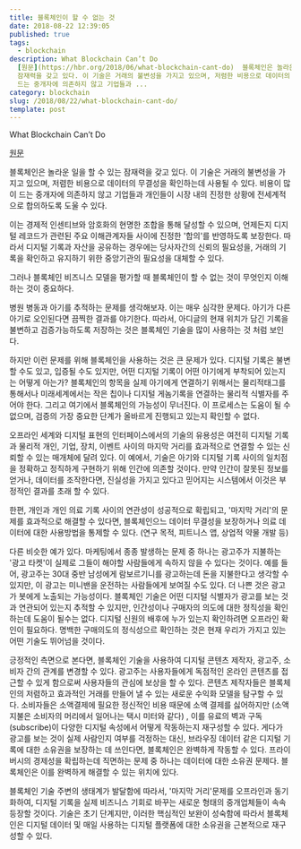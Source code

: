 ```yaml
---
title: 블록체인이 할 수 없는 것
date: 2018-08-22 12:39:05
published: true
tags:
  - blockchain
description: What Blockchain Can’t Do
  [원문](https://hbr.org/2018/06/what-blockchain-cant-do)  블록체인은 놀라운 일을 할 수 있는
  잠재력을 갖고 있다. 이 기술은 거래의 불변성을 가지고 있으며, 저렴한 비용으로 데이터의 무결성을 확인하는데 사용될 수 있다. 비용이 많이
  드는 중개자에 의존하지 않고 기업들과 ...
category: blockchain
slug: /2018/08/22/what-blockchain-cant-do/
template: post
---
```


What Blockchain Can’t Do

[원문](https://hbr.org/2018/06/what-blockchain-cant-do)

블록체인은 놀라운 일을 할 수 있는 잠재력을 갖고 있다. 이 기술은 거래의 불변성을 가지고 있으며, 저렴한 비용으로 데이터의 무결성을 확인하는데 사용될 수 있다. 비용이 많이 드는 중개자에 의존하지 않고 기업들과 개인들이 시장 내의 진정한 상황에 전세계적으로 합의하도록 도울 수 있다.

이는 경제적 인센티브와 암호화의 현명한 조합을 통해 달성할 수 있으며, 언제든지 디지털 레코드가 관련된 주요 이해관계자들 사이에 진정한 '합의'를 반영하도록 보장한다. 따라서 디지털 기록과 자산을 공유하는 경우에는 당사자간의 신뢰의 필요성을, 거래의 기록을 확인하고 유지하기 위한 중앙기관의 필요성을 대체할 수 있다.

그러나 블록체인 비즈니스 모델을 평가할 때 블록체인이 할 수 없는 것이 무엇인지 이해하는 것이 중요하다.

병원 병동과 아기를 추적하는 문제를 생각해보자. 이는 매우 심각한 문제다. 아기가 다른 아기로 오인된다면 끔찍한 결과를 야기한다. 따라서, 아디글의 현재 위치가 담긴 기록을 불변하고 검증가능하도록 저장하는 것은 블록체인 기술을 많이 사용하는 것 처럼 보인다.

하지만 이런 문제를 위해 블록체인을 사용하는 것은 큰 문제가 있다. 디지털 기록은 불변할 수도 있고, 입증될 수도 있지만, 어떤 디지털 기록이 어떤 아기에게 부착되어 있는지는 어떻게 아는가? 블록체인의 항목을 실제 아기에게 연결하기 위해서는 물리적태그를 통해서나 미래세계에서는 작은 칩이나 디지털 게놈기록을 연결하는 물리적 식별자를 주어야 한다. 그리고 여기에서 블록체인의 가능성이 무너진다. 이 프로세스는 도움이 될 수 없으며, 검증의 가장 중요한 단계가 올바르게 진행되고 있는지 확인할 수 없다.

오프라인 세계와 디지털 표현의 인터페이스에서의 기술의 유용성은 여전히 디지털 기록과 물리적 개인, 기업, 장치, 이벤트 사이의 마지막 거리를 효과적으로 연결할 수 있는 신뢰할 수 있는 매개체에 달려 있다. 이 예에서, 기술은 아기와 디지털 기록 사이의 일치점을 정확하고 정직하게 구현하기 위해 인간에 의존할 것이다. 만약 인간이 잘못된 정보를 얻거나, 데이터를 조작한다면, 진실성을 가지고 있다고 믿어지는 시스템에서 이것은 부정적인 결과를 초래 할 수 있다.

한편, 개인과 개인 의료 기록 사이의 연관성이 성공적으로 확립되고, '마지막 거리'의 문제를 효과적으로 해결할 수 있다면, 블록체인으느 데이터 무결성을 보장하거나 의료 데이터에 대한 사용방법을 통제할 수 있다. (연구 목적, 피트니스 앱, 상업적 약물 개발 등)

다른 비슷한 예가 있다. 마케팅에서 종종 발생하는 문제 중 하나는 광고주가 지불하는 '광고 타켓'이 실제로 그들이 해야할 사람들에게 속하지 않을 수 있다는 것이다. 예를 들어, 광고주는 30대 중반 남성에게 람보르기니를 광고하는데 돈을 지불한다고 생각할 수 있지만, 이 광고는 미니밴을 운전하는 사람들에게 보여질 수도 있다. 더 나쁜 것은 광고가 봇에게 노출되는 가능성이다. 블록체인 기술은 어떤 디지털 식별자가 광고를 보는 것과 연관되어 있는지 추적할 수 있지만, 인간성이나 구매자의 의도에 대한 정직성을 확인하는데 도움이 될수는 없다. 디지털 신원의 배후에 누가 있는지 확인하려면 오프라인 확인이 필요하다. 명백한 구매의도의 정식성으르 확인하는 것은 현재 우리가 가지고 있는 어떤 기술도 뛰어넘을 것이다.

긍정적인 측면으로 본다면, 블록체인 기술을 사용하여 디지털 콘텐츠 제작자, 광고주, 소비자 간의 관계를 변경할 수 있다. 광고주는 사용자들에게 독점적인 온라인 콘텐츠를 접근할 수 있게 함으로써 사용자들의 관심에 보상을 할 수 있다. 콘텐츠 제작자들은 블록체인의 저렴하고 효과적인 거래를 만들어 낼 수 있는 새로운 수익화 모델을 탐구할 수 있다. 소비자들은 소액결제에 필요한 정신적인 비용 때문에 소액 결제를 싫어하지만 (소액지불은 소비자의 머리에서 일어나는 택시 미터와 같다) , 이를 유료의 벽과 구독(subscribe)이 다양한 디지털 속성에서 어떻게 작동하는지 재구성할 수 있다. 게다가 광고를 보는 것이 실제 사람인지 여부를 걱정하는 대신, 브라우징 데이터 같은 디지털 기록에 대한 소유권을 보장하는 데 쓰인다면, 블록체인은 완벽하게 작동할 수 있다. 프라이버시의 경제성을 확립하는데 직면하는 문제 중 하나는 데이터에 대한 소유권 문제다. 블록체인은 이를 완벽하게 해결할 수 있는 위치에 있다.

블록체인 기술 주변의 생태계가 발달함에 따라서, '마지막 거리'문제를 오프라인과 동기화하여, 디지털 기록을 실제 비즈니스 기회로 바꾸는 새로운 형태의 중개업체들이 속속 등장할 것이다. 기술은 초기 단계지만, 이러한 핵심적인 보완이 성숙함에 따라서 블록체인은 디지털 데이터 및 매일 사용하는 디지털 플랫폼에 대한 소유권을 근본적으로 재구성할 수 있다.

